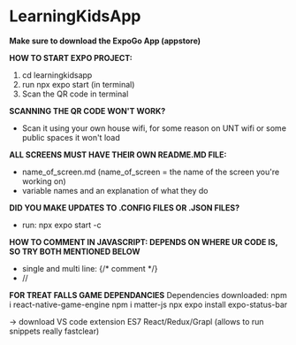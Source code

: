 # LearningKidsApp

**Make sure to download the ExpoGo App (appstore)**

**HOW TO START EXPO PROJECT:**
1. cd learningkidsapp
2. run npx expo start (in terminal)
3. Scan the QR code in terminal

**SCANNING THE QR CODE WON'T WORK?**
- Scan it using your own house wifi, for some reason on UNT wifi or some public spaces it won't load

**ALL SCREENS MUST HAVE THEIR OWN README.MD FILE:**
- name_of_screen.md (name_of_screen = the name of the screen you're working on)
- variable names and an explanation of what they do

**DID YOU MAKE UPDATES TO .CONFIG FILES OR .JSON FILES?**
- run: npx expo start -c

**HOW TO COMMENT IN JAVASCRIPT: DEPENDS ON WHERE UR CODE IS, SO TRY BOTH MENTIONED BELOW**
- single and multi line: {/* comment */}
- // 

**FOR TREAT FALLS GAME DEPENDANCIES**
Dependencies downloaded:
npm i react-native-game-engine
npm i matter-js
npx expo install expo-status-bar

-> download VS code extension ES7 React/Redux/Grapl (allows to run snippets really fastclear)
